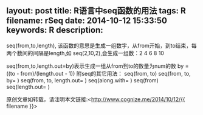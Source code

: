 layout: post
title: R语言中seq函数的用法
tags: R
filename: rSeq
date: 2014-10-12 15:33:50
keywords: R
description:
---
seq(from,to,length),
该函数的意思是生成一组数字，从from开始，到to结束，每两个数间的间隔是length,如
seq(2,10,2),会生成一组数：2 4 6 8 10
<!--more-->

seq(from,to,length.out=by)表示生成一组从from到to的数量为num的数
by = ((to - from)/(length.out - 1))
附seq的其它用法：
seq(from, to)
seq(from, to, by= )
seq(from, to, length.out= )
seq(along.with= )
seq(from)
seq(length.out= )

原创文章如转载，请注明本文链接:<http://www.cognize.me/2014/10/12/{{ filename }}>